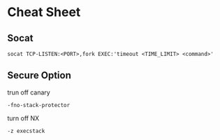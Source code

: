 # Cheat Sheet

## Socat
```
socat TCP-LISTEN:<PORT>,fork EXEC:'timeout <TIME_LIMIT> <command>'
```

## Secure Option
trun off canary
```
-fno-stack-protector
```

turn off NX
```
-z execstack
```
